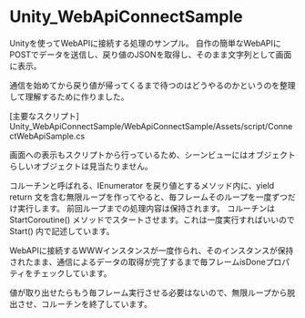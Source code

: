 # Unity_WebApiConnectSample

Unityを使ってWebAPIに接続する処理のサンプル。
自作の簡単なWebAPIにPOSTでデータを送信し、戻り値のJSONを取得し、そのまま文字列として画面に表示。

通信を始めてから戻り値が帰ってくるまで待つのはどうやるのかというのを整理して理解するために作りました。

[主要なスクリプト]
Unity_WebApiConnectSample/WebApiConnectSample/Assets/script/ConnectWebApiSample.cs

画面への表示もスクリプトから行っているため、シーンビューにはオブジェクトらしいオブジェクトは見当たりません。

コルーチンと呼ばれる、IEnumerator を戻り値とするメソッド内に、yield return 文を含む無限ループを作ってやると、毎フレームそのループを一度ずつだけ実行します。
前回ループまでの処理内容は保持されます。
コルーチンは StartCoroutine() メソッドでスタートさせます。これは一度実行すればいいので Start() 内で記述しています。

WebAPIに接続するWWWインスタンスが一度作られ、そのインスタンスが保持されたまま、通信によるデータの取得が完了するまで毎フレームisDoneプロパティをチェックしています。

値が取り出せたらもう毎フレーム実行させる必要はないので、無限ループから脱出させ、コルーチンを終了しています。
